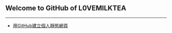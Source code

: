## Welcome to GitHub of L0VEMILKTEA
----------------------------------------




+ [用GitHub建立個人靜態網頁][1]

[1]: https://l0vemilktea.serveblog.net/

